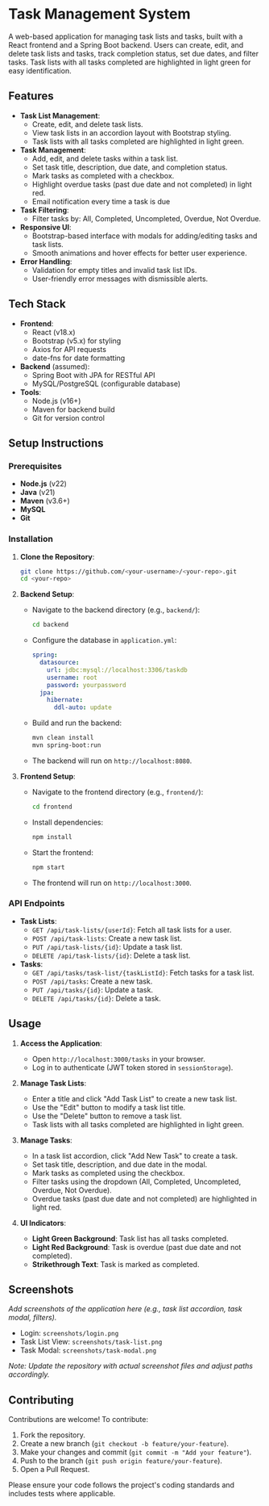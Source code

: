 

# Task Management System

A web-based application for managing task lists and tasks, built with a React frontend and a Spring Boot backend. Users can create, edit, and delete task lists and tasks, track completion status, set due dates, and filter tasks. Task lists with all tasks completed are highlighted in light green for easy identification.

## Features

- **Task List Management**:
  - Create, edit, and delete task lists.
  - View task lists in an accordion layout with Bootstrap styling.
  - Task lists with all tasks completed are highlighted in light green.
- **Task Management**:
  - Add, edit, and delete tasks within a task list.
  - Set task title, description, due date, and completion status.
  - Mark tasks as completed with a checkbox.
  - Highlight overdue tasks (past due date and not completed) in light red.
  - Email notification every time a task is due
- **Task Filtering**:
  - Filter tasks by: All, Completed, Uncompleted, Overdue, Not Overdue.
- **Responsive UI**:
  - Bootstrap-based interface with modals for adding/editing tasks and task lists.
  - Smooth animations and hover effects for better user experience.
- **Error Handling**:
  - Validation for empty titles and invalid task list IDs.
  - User-friendly error messages with dismissible alerts.

## Tech Stack

- **Frontend**:
  - React (v18.x)
  - Bootstrap (v5.x) for styling
  - Axios for API requests
  - date-fns for date formatting
- **Backend** (assumed):
  - Spring Boot with JPA for RESTful API
  - MySQL/PostgreSQL (configurable database)
- **Tools**:
  - Node.js (v16+)
  - Maven for backend build
  - Git for version control

## Setup Instructions

### Prerequisites
- **Node.js** (v22)
- **Java** (v21)
- **Maven** (v3.6+)
- **MySQL**
- **Git**

### Installation

1. **Clone the Repository**:
   ```bash
   git clone https://github.com/<your-username>/<your-repo>.git
   cd <your-repo>
   ```

2. **Backend Setup**:
   - Navigate to the backend directory (e.g., `backend/`):
     ```bash
     cd backend
     ```
   - Configure the database in `application.yml`:
     ```yaml
     spring:
       datasource:
         url: jdbc:mysql://localhost:3306/taskdb
         username: root
         password: yourpassword
       jpa:
         hibernate:
           ddl-auto: update
     ```
   - Build and run the backend:
     ```bash
     mvn clean install
     mvn spring-boot:run
     ```
   - The backend will run on `http://localhost:8080`.

3. **Frontend Setup**:
   - Navigate to the frontend directory (e.g., `frontend/`):
     ```bash
     cd frontend
     ```
   - Install dependencies:
     ```bash
     npm install
     ```
   - Start the frontend:
     ```bash
     npm start
     ```
   - The frontend will run on `http://localhost:3000`.

### API Endpoints
- **Task Lists**:
  - `GET /api/task-lists/{userId}`: Fetch all task lists for a user.
  - `POST /api/task-lists`: Create a new task list.
  - `PUT /api/task-lists/{id}`: Update a task list.
  - `DELETE /api/task-lists/{id}`: Delete a task list.
- **Tasks**:
  - `GET /api/tasks/task-list/{taskListId}`: Fetch tasks for a task list.
  - `POST /api/tasks`: Create a new task.
  - `PUT /api/tasks/{id}`: Update a task.
  - `DELETE /api/tasks/{id}`: Delete a task.

## Usage

1. **Access the Application**:
   - Open `http://localhost:3000/tasks` in your browser.
   - Log in to authenticate (JWT token stored in `sessionStorage`).

2. **Manage Task Lists**:
   - Enter a title and click "Add Task List" to create a new task list.
   - Use the "Edit" button to modify a task list title.
   - Use the "Delete" button to remove a task list.
   - Task lists with all tasks completed are highlighted in light green.

3. **Manage Tasks**:
   - In a task list accordion, click "Add New Task" to create a task.
   - Set task title, description, and due date in the modal.
   - Mark tasks as completed using the checkbox.
   - Filter tasks using the dropdown (All, Completed, Uncompleted, Overdue, Not Overdue).
   - Overdue tasks (past due date and not completed) are highlighted in light red.

4. **UI Indicators**:
   - **Light Green Background**: Task list has all tasks completed.
   - **Light Red Background**: Task is overdue (past due date and not completed).
   - **Strikethrough Text**: Task is marked as completed.

## Screenshots

*Add screenshots of the application here (e.g., task list accordion, task modal, filters).*

- Login: `screenshots/login.png`
- Task List View: `screenshots/task-list.png`
- Task Modal: `screenshots/task-modal.png`

*Note: Update the repository with actual screenshot files and adjust paths accordingly.*

## Contributing

Contributions are welcome! To contribute:

1. Fork the repository.
2. Create a new branch (`git checkout -b feature/your-feature`).
3. Make your changes and commit (`git commit -m "Add your feature"`).
4. Push to the branch (`git push origin feature/your-feature`).
5. Open a Pull Request.

Please ensure your code follows the project's coding standards and includes tests where applicable.